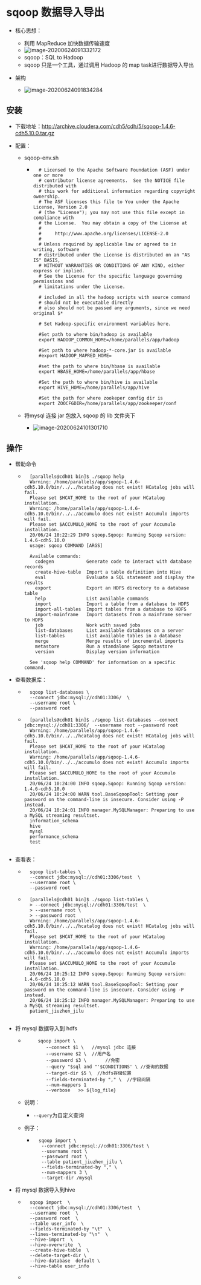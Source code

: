 # sqoop 数据导入导出

- 核心思想：
	- 利用 MapReduce 加快数据传输速度
	- ![image-20200624091332172](pic_lib/image-20200624091332172.png)
	- sqoop：SQL to Hadoop
	- sqoop 只是一个工具，通过调用 Hadoop 的 map task进行数据导入导出

- 架构
	- ![image-20200624091834284](pic_lib/image-20200624091834284.png)

## 安装

- 下载地址：http://archive.cloudera.com/cdh5/cdh/5/sqoop-1.4.6-cdh5.10.0.tar.gz

- 配置：

	- sqoop-env.sh

		- ```shell
			# Licensed to the Apache Software Foundation (ASF) under one or more                                                                        
			# contributor license agreements.  See the NOTICE file distributed with                                                                     
			# this work for additional information regarding copyright ownership.                                                                       
			# The ASF licenses this file to You under the Apache License, Version 2.0                                                                   
			# (the "License"); you may not use this file except in compliance with                                                                      
			# the License.  You may obtain a copy of the License at                                                                                     
			#                                                                                                                                           
			#     http://www.apache.org/licenses/LICENSE-2.0                                                                                            
			#                                                                                                                                           
			# Unless required by applicable law or agreed to in writing, software                                                                       
			# distributed under the License is distributed on an "AS IS" BASIS,                                                                         
			# WITHOUT WARRANTIES OR CONDITIONS OF ANY KIND, either express or implied.                                                                  
			# See the License for the specific language governing permissions and                                                                       
			# limitations under the License.                                                                                                            
			                                                                                                                                            
			# included in all the hadoop scripts with source command                                                                                    
			# should not be executable directly                                                                                                         
			# also should not be passed any arguments, since we need original $*                                                                        
			                                                                                                                                            
			# Set Hadoop-specific environment variables here.                                                                                           
			                                                                                                                                            
			#Set path to where bin/hadoop is available                                                                                                  
			export HADOOP_COMMON_HOME=/home/parallels/app/hadoop                                                                                        
			                                                                                                                                            
			#Set path to where hadoop-*-core.jar is available                                                                                           
			#export HADOOP_MAPRED_HOME=                                                                                                                 
			                                                                                                                                            
			#set the path to where bin/hbase is available                                                                                               
			export HBASE_HOME=/home/parallels/app/hbase                                                                                                 
			                                                                                                                                            
			#Set the path to where bin/hive is available                                                                                                
			export HIVE_HOME=/home/parallels/app/hive                                                                                                   
			                                                                                                                                            
			#Set the path for where zookeper config dir is                                                                                              
			export ZOOCFGDIR=/home/parallels/app/zookeeper/conf  
			```

	- 将mysql 连接 jar 包放入 sqoop 的 lib 文件夹下

		- ![image-20200624101301710](pic_lib/image-20200624101301710.png)

## 操作

- 帮助命令

	- ```shell
		[parallels@cdh01 bin]$ ./sqoop help                                                                        
		Warning: /home/parallels/app/sqoop-1.4.6-cdh5.10.0/bin/../../hcatalog does not exist! HCatalog jobs will fail.
		Please set $HCAT_HOME to the root of your HCatalog installation.
		Warning: /home/parallels/app/sqoop-1.4.6-cdh5.10.0/bin/../../accumulo does not exist! Accumulo imports will fail.
		Please set $ACCUMULO_HOME to the root of your Accumulo installation.
		20/06/24 10:22:29 INFO sqoop.Sqoop: Running Sqoop version: 1.4.6-cdh5.10.0
		usage: sqoop COMMAND [ARGS]
		
		Available commands:
		  codegen            Generate code to interact with database records
		  create-hive-table  Import a table definition into Hive
		  eval               Evaluate a SQL statement and display the results
		  export             Export an HDFS directory to a database table
		  help               List available commands
		  import             Import a table from a database to HDFS
		  import-all-tables  Import tables from a database to HDFS
		  import-mainframe   Import datasets from a mainframe server to HDFS
		  job                Work with saved jobs
		  list-databases     List available databases on a server
		  list-tables        List available tables in a database
		  merge              Merge results of incremental imports
		  metastore          Run a standalone Sqoop metastore
		  version            Display version information
		
		See 'sqoop help COMMAND' for information on a specific command.
		```

- 查看数据库：

	- ```
		sqoop list-databases \
		--connect jdbc:mysql://cdh01:3306/  \
		--username root \
		--password root
		```

	- ```
		[parallels@cdh01 bin]$ ./sqoop list-databases --connect jdbc:mysql://cdh01:3306/  --username root --password root
		Warning: /home/parallels/app/sqoop-1.4.6-cdh5.10.0/bin/../../hcatalog does not exist! HCatalog jobs will fail.
		Please set $HCAT_HOME to the root of your HCatalog installation.
		Warning: /home/parallels/app/sqoop-1.4.6-cdh5.10.0/bin/../../accumulo does not exist! Accumulo imports will fail.
		Please set $ACCUMULO_HOME to the root of your Accumulo installation.
		20/06/24 10:24:00 INFO sqoop.Sqoop: Running Sqoop version: 1.4.6-cdh5.10.0
		20/06/24 10:24:00 WARN tool.BaseSqoopTool: Setting your password on the command-line is insecure. Consider using -P instead.
		20/06/24 10:24:01 INFO manager.MySQLManager: Preparing to use a MySQL streaming resultset.
		information_schema
		hive
		mysql
		performance_schema
		test
		
		```

- 查看表：

	- ```
		sqoop list-tables \
		--connect jdbc:mysql://cdh01:3306/test  \
		--username root \
		--password root
		```

	- ```
		[parallels@cdh01 bin]$ ./sqoop list-tables \
		> --connect jdbc:mysql://cdh01:3306/test  \
		> --username root \
		> --password root
		Warning: /home/parallels/app/sqoop-1.4.6-cdh5.10.0/bin/../../hcatalog does not exist! HCatalog jobs will fail.
		Please set $HCAT_HOME to the root of your HCatalog installation.
		Warning: /home/parallels/app/sqoop-1.4.6-cdh5.10.0/bin/../../accumulo does not exist! Accumulo imports will fail.
		Please set $ACCUMULO_HOME to the root of your Accumulo installation.
		20/06/24 10:25:12 INFO sqoop.Sqoop: Running Sqoop version: 1.4.6-cdh5.10.0
		20/06/24 10:25:12 WARN tool.BaseSqoopTool: Setting your password on the command-line is insecure. Consider using -P instead.
		20/06/24 10:25:12 INFO manager.MySQLManager: Preparing to use a MySQL streaming resultset.
		patient_jiuzhen_jilu
		
		```

- 将 mysql 数据导入到 hdfs

	- ```
		   sqoop import \
		      --connect $1 \   //mysql jdbc 连接
		      --username $2 \  //用户名
		      --password $3 \	 	//免密
		      --query "$sql and "'$CONDITIONS' \ //查询的数据
		      --target-dir $5 \  //hdfs存储位置
		      --fields-terminated-by "," \  //字段间隔
		      --num-mappers 1 
		      --verbose   >> ${log_file}
		```

	- 说明：

		- `--query`为自定义查询

	- 例子：

		- ```
			sqoop import \
			 --connect jdbc:mysql://cdh01:3306/test \
			 --username root \
			 --password root \
			 --table patient_jiuzhen_jilu \
			 --fields-terminated-by "," \
			 --num-mappers 3 \
			 --target-dir /mysql
			```

- 将 mysql 数据导入到hive

	- ```
		sqoop import  \
		--connect jdbc:mysql://cdh01:3306/test  \
		--username root  \
		--password root  \
		--table user_info  \
		--fields-terminated-by "\t"  \
		--lines-terminated-by "\n"  \
		--hive-import  \
		--hive-overwrite  \
		--create-hive-table  \
		--delete-target-dir \
		--hive-database  default \
		--hive-table user_info
		```

	- 

